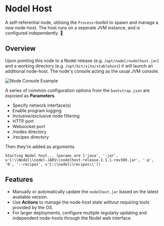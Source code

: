# Nodel Host

A self-referential node, utilising the `Process`-toolkit to spawn and manage a _new_ node-host. The host runs on a seperate JVM instance, and is configured independently. 🐍

## Overview

Upon pointing this node to a Nodel release (e.g. `/opt/nodel/nodelhost.jar`) and a working directory (e.g. `/opt/bit/site/stablehost`) it will launch an additional node-host. The node's console acting as the usual JVM console.

![Node Console Example](https://user-images.githubusercontent.com/9277107/84974987-b8e53b80-b167-11ea-8726-232f05622781.png)

A series of common configuration options from the `bootstrap.json` are exposed as **Parameters**.

- Specify network interface(s)
- Enable program logging
- Inclusive/exclusive node filtering
- HTTP port
- Websocket port
- /nodes directory
- /recipes directory

Then they're added as arguments.

`Starting Nodel host... (params are ['java', '-jar', u'C:\\Nodel\\nodel-JARS\\nodelhost-release-2.1.1-rev389.jar', '-p', '0', '--recipes', u'C:\\nodel\\recipes\\'])`

## Features

- Manually or automatically update the `nodelhost.jar` based on the latest available version.
- Use **Actions** to manage the node-host state _without_ requiring tools provided by the OS.
- For larger deployments, configure multiple regularly updating and independent node-hosts through the Nodel web interface.
